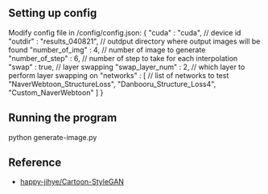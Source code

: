 ## Setting up config

Modify config file in /config/config.json:
{
    "cuda" : "cuda",                 // device id
    "outdir" : "results_040821",     // outdput directory where output images will be found
    "number_of_img" : 4,             // number of image to generate
    "number_of_step" : 6,            // number of step to take for each interpolation
    "swap" : true,                   // layer swapping
    "swap_layer_num" : 2,            // which layer to perform layer swapping on
    "networks" : [                   // list of networks to test
        "NaverWebtoon_StructureLoss",
        "Danbooru_Structure_Loss4",
        "Custom_NaverWebtoon"
    ]
}

## Running the program

python generate-image.py

## Reference

- [happy-jihye/Cartoon-StyleGAN](https://github.com/happy-jihye/Cartoon-StyleGAN)
